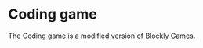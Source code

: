 # Coding game

The Coding game is a modified version of [Blockly Games](https://github.com/google/blockly-games).


